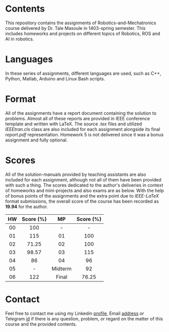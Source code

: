 # Contents

This repository contains the assignments of Robotics-and-Mechatronics course delivered by Dr. Tale Masoule in 1403-spring semester. This includes homeworks and projects on different topics of Robotics, ROS and AI in robotics.

# Languages

In these series of assignments, different languages are used, such as C++, Python, Matlab, Arduino and Linux Bash scripts.

# Format

All of the assignments have a report document containing the solution to problems. Almost all of these reports are provided in IEEE conference template and written with LaTeX. The source *.tex* files and utilized *IEEEtran.cls* class are also included for each assignment alongside its final *report.pdf* representation. Homework 5 is not delivered since it was a bonus assignment and fully optional.

# Scores

All of the solution-manuals provided by teaching assistants are also included for each assignment, although not all of them have been provided with such a thing. The scores dedicated to the author's deliveries in context of homeworks and mini-projects and also exams are as below. With the help of bonus points of the assignments and the extra point due to *IEEE-LaTeX* format submissions, the overall score of the course has been recorded as **19.94** for the author.

|  HW   | Score (%) |   MP    | Score (%) |
| :---: | :-------: | :-----: | :-------: |
|  00   |    100    |    -    |     -     |
|  01   |    115    |   01    |    100    |
|  02   |   71.25   |   02    |    100    |
|  03   |   98.57   |   03    |    115    |
|  04   |    86     |   04    |    96     |
|  05   |     -     | Midterm |    92     |
|  06   |    122    |  Final  |   76.25   |


# Contact

Feel free to contact me using my Linkedin [profile](https://www.linkedin.com/in/mohammad-montazeri-90ba55249), Email [address](mailto:mohammadmontazeri313@gmail.com) or Telegram [id](https://t.me/MohammadSaeed) if there is any question, problem, or regard on the matter of this course and the provided contents.
